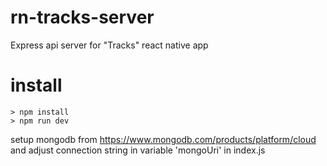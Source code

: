 # rn-tracks-server

Express api server for "Tracks" react native app

# install

```
> npm install
> npm run dev
```
setup mongodb from https://www.mongodb.com/products/platform/cloud
and adjust connection string in variable 'mongoUri' in index.js
